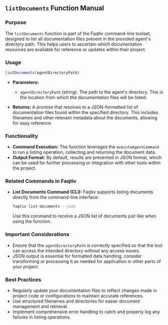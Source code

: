 ## `listDocuments` Function Manual

### Purpose
The `listDocuments` function is part of the Faqtiv command-line toolset, designed to list all documentation files present in the provided agent's directory path. This helps users to ascertain which documentation resources are available for reference or updates within their project.

### Usage

```javascript
listDocuments(agentDirectoryPath)
```

- **Parameters:**
  - `agentDirectoryPath` (string): The path to the agent's directory. This is the location from which the documentation files will be listed.

- **Returns:** A promise that resolves to a JSON-formatted list of documentation files found within the specified directory. This includes filenames and other relevant metadata about the documents, allowing for easy reference.

### Functionality

- **Command Execution:** The function leverages the `executeAgentCommand` to run a listing operation, collecting and returning the document data.
- **Output Format:** By default, results are presented in JSON format, which can be used for further processing or integration with other tools within the project.

### Related Commands in Faqtiv

- **List Documents Command (CLI):** Faqtiv supports listing documents directly from the command-line interface:

  ```bash
  faqtiv list-documents --json
  ```

  Use this command to receive a JSON list of documents just like when using the function.

### Important Considerations

- Ensure that the `agentDirectoryPath` is correctly specified so that the tool can access the intended directory without any access issues.
- JSON output is essential for formatted data handling, consider transforming or processing it as needed for application in other parts of your project.

### Best Practices

- Regularly update your documentation files to reflect changes made in project code or configurations to maintain accurate references.
- Use structured filenames and directories for easier document management and retrieval.
- Implement comprehensive error handling to catch and properly log any failures in listing operations.